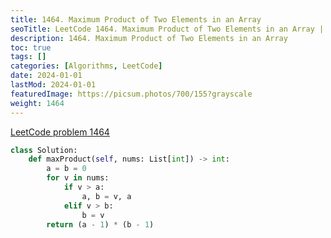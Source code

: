 ```yaml
---
title: 1464. Maximum Product of Two Elements in an Array
seoTitle: LeetCode 1464. Maximum Product of Two Elements in an Array | Python solution and explanation
description: 1464. Maximum Product of Two Elements in an Array
toc: true
tags: []
categories: [Algorithms, LeetCode]
date: 2024-01-01
lastMod: 2024-01-01
featuredImage: https://picsum.photos/700/155?grayscale
weight: 1464
---
```


[LeetCode problem 1464](https://leetcode.com/problems/maximum-product-of-two-elements-in-an-array/)

```python
class Solution:
    def maxProduct(self, nums: List[int]) -> int:
        a = b = 0
        for v in nums:
            if v > a:
                a, b = v, a
            elif v > b:
                b = v
        return (a - 1) * (b - 1)

```
